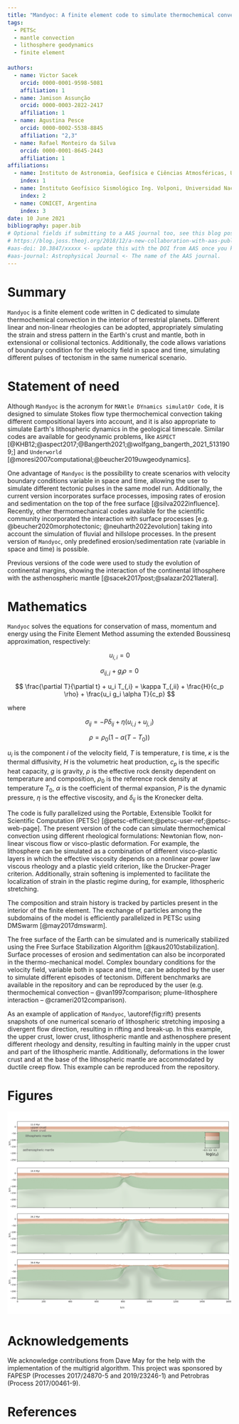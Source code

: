 ```yaml
---
title: "Mandyoc: A finite element code to simulate thermochemical convection in parallel"
tags:
  - PETSc
  - mantle convection
  - lithosphere geodynamics
  - finite element

authors:
  - name: Victor Sacek
    orcid: 0000-0001-9598-5081
    affiliation: 1
  - name: Jamison Assunção
    orcid: 0000-0003-2822-2417
    affiliation: 1
  - name: Agustina Pesce
    orcid: 0000-0002-5538-8845
    affiliation: "2,3"
  - name: Rafael Monteiro da Silva
    orcid: 0000-0001-8645-2443
    affiliation: 1
affiliations:
  - name: Instituto de Astronomia, Geofísica e Ciências Atmosféricas, Universidade de São Paulo, Brazil
    index: 1
  - name: Instituto Geofísico Sismológico Ing. Volponi, Universidad Nacional de San Juan, Argentina
    index: 2
  - name: CONICET, Argentina
    index: 3
date: 10 June 2021
bibliography: paper.bib
# Optional fields if submitting to a AAS journal too, see this blog post:
# https://blog.joss.theoj.org/2018/12/a-new-collaboration-with-aas-publishing
#aas-doi: 10.3847/xxxxx <- update this with the DOI from AAS once you know it.
#aas-journal: Astrophysical Journal <- The name of the AAS journal.
---
```


# Summary

`Mandyoc` is a finite element code written in C dedicated to simulate thermochemical convection in the interior of terrestrial planets.
Different linear and non-linear rheologies can be adopted, appropriately simulating the strain and stress pattern in the Earth's crust and mantle, both in extensional or collisional tectonics.
Additionally, the code allows variations of boundary condition for the velocity field in space and time, simulating different pulses of tectonism in the same numerical scenario.

# Statement of need

Although `Mandyoc` is the acronym for `MANtle DYnamics simulatOr Code`, it is designed to simulate Stokes flow type thermochemical convection taking different compositional layers into account, and it is also appropriate to simulate Earth's lithospheric dynamics in the geological timescale. Similar codes are available for geodynamic problems, like `ASPECT` [@KHB12;@aspect2017;@Bangerth2021;@wolfgang_bangerth_2021_5131909;] and `Underworld` [@moresi2007computational;@beucher2019uwgeodynamics].

One advantage of `Mandyoc` is the possibility to create scenarios with velocity boundary conditions variable in space and time, allowing the user to simulate different tectonic pulses in the same model run.
Additionally, the current version incorporates surface processes, imposing rates of erosion and sedimentation on the top of the free surface [@silva2022influence]. Recently, other thermomechanical codes available for the scientific community incorporated the interaction with surface processes [e.g. @beucher2020morphotectonic; @neuharth2022evolution] taking into account the simulation of fluvial and hillslope processes. In the present version of `Mandyoc`, only predefined erosion/sedimentation rate (variable in space and time) is possible. 


Previous versions of the code were used to study the evolution of continental margins, showing the interaction of the continental lithosphere with the asthenospheric mantle [@sacek2017post;@salazar2021lateral].

# Mathematics

`Mandyoc` solves the equations for conservation of mass, momentum and energy using the Finite Element Method assuming the extended Boussinesq approximation, respectively:

$$ u_{i,i} = 0 $$

$$ \sigma_{ij,j} + g_i \rho = 0 $$

$$
  \frac{\partial T}{\partial t} + u_i T_{,i} =
  \kappa T_{,ii} + \frac{H}{c_p \rho} + \frac{u_i g_i \alpha T}{c_p}
$$

where

$$ \sigma_{ij} = -P \delta_{ij} + \eta \left( u_{i,j} + u_{j,i} \right) $$

$$ \rho = \rho_0 \left( 1 - \alpha (T - T_0) \right) $$

$u_i$ is the component $i$ of the velocity field, $T$ is temperature, $t$ is time, $\kappa$ is the thermal diffusivity, $H$ is the volumetric heat production, $c_p$ is the specific heat capacity, $g$ is gravity, $\rho$ is the effective rock density dependent on temperature and composition, $\rho_0$ is the reference rock density at temperature $T_0$, $\alpha$ is the coefficient of thermal expansion, $P$ is the dynamic pressure, $\eta$ is the effective viscosity, and $\delta_{ij}$ is the Kronecker delta.

The code is fully parallelized using the Portable, Extensible Toolkit for Scientific Computation (PETSc) [@petsc-efficient;@petsc-user-ref;@petsc-web-page].
The present version of the code can simulate thermochemical convection using different rheological formulations: Newtonian flow, non-linear viscous flow or visco-plastic deformation.
For example, the lithosphere can be simulated as a combination of different visco-plastic layers in which the effective viscosity depends on a nonlinear power law viscous rheology and a plastic yield criterion, like the Drucker-Prager criterion.
Additionally, strain softening is implemented to facilitate the localization of strain in the plastic regime during, for example, lithospheric stretching.

The composition and strain history is tracked by particles present in the interior of the finite element.
The exchange of particles among the subdomains of the model is efficiently parallelized in PETSc using DMSwarm [@may2017dmswarm].

The free surface of the Earth can be simulated and is numerically stabilized using the Free Surface Stabilization Algorithm [@kaus2010stabilization].
Surface processes of erosion and sedimentation can also be incorporated in the thermo-mechanical model.
Complex boundary conditions for the velocity field, variable both in space and time, can be adopted by the user to simulate different episodes of tectonism.
Different benchmarks are available in the repository and can be reproduced by the user (e.g. thermochemical convection – @van1997comparison; plume-lithosphere interaction – @crameri2012comparison).

As an example of application of `Mandyoc`, \autoref{fig:rift} presents snapshots of one numerical scenario of lithospheric stretching imposing a divergent flow direction, resulting in rifting and break-up.
In this example, the upper crust, lower crust, lithospheric mantle and asthenosphere present different rheology and density, resulting in faulting mainly in the upper crust and part of the lithospheric mantle.
Additionally, deformations in the lower crust and at the base of the lithospheric mantle are accommodated by ductile creep flow. This example can be reproduced from the repository.

# Figures

![`Mandyoc` example of application of the thermo-mechanical model to simulate the stretching of the lithosphere, assuming different rheologies. The scales of gray represent cumulative strain in the different materials. Details can be found in the repository.\label{fig:rift}](JOSS_figure.png)

# Acknowledgements

We acknowledge contributions from Dave May for the help with the implementation of the multigrid algorithm.
This project was sponsored by FAPESP (Processes 2017/24870-5 and 2019/23246-1) and Petrobras (Process 2017/00461-9).

# References

